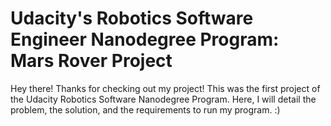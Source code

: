# Udacity's Robotics Software Engineer Nanodegree Program: Mars Rover Project
Hey there! Thanks for checking out my project! This was the first project of the Udacity Robotics Software Nanodegree Program. Here, I will detail the problem, the solution, and the requirements to run my program. :)
